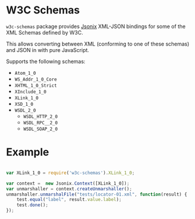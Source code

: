 # W3C Schemas

`w3c-schemas` package provides [Jsonix](https://github.com/mitre/jsonix) XML-JSON bindings for some of the XML Schemas defined by W3C.

This allows converting between XML (conforming to one of these schemas) and JSON in with pure JavaScript.

Supports the following schemas:

* `Atom_1_0`
* `WS_Addr_1_0_Core`
* `XHTML_1_0_Strict`
* `XInclude_1_0`
* `XLink_1_0`
* `XSD_1_0`
* `WSDL_2_0`
  * `WSDL_HTTP_2_0`
  * `WSDL_RPC__2_0`
  * `WSDL_SOAP_2_0`

# Example

```javascript

var XLink_1_0 = require('w3c-schemas').XLink_1_0;

var context =  new Jsonix.Context([XLink_1_0]);
var unmarshaller = context.createUnmarshaller();
unmarshaller.unmarshalFile("tests/locator-01.xml", function(result) {
	test.equal("label", result.value.label);
	test.done();
});
```
